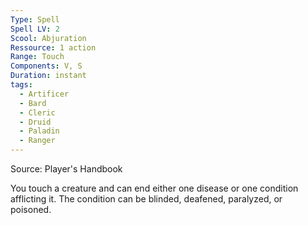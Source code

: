 ```yaml
---
Type: Spell
Spell LV: 2
Scool: Abjuration
Ressource: 1 action
Range: Touch
Components: V, S
Duration: instant
tags:
  - Artificer
  - Bard
  - Cleric
  - Druid
  - Paladin
  - Ranger
---
```

Source: Player's Handbook

You touch a creature and can end either one disease or one condition afflicting it. The condition can be blinded, deafened, paralyzed, or poisoned.